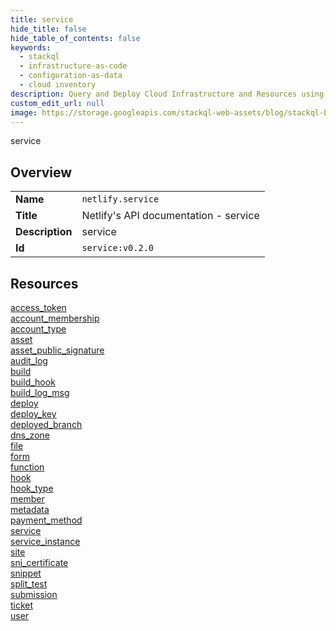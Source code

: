 ```yaml
---
title: service
hide_title: false
hide_table_of_contents: false
keywords:
  - stackql
  - infrastructure-as-code
  - configuration-as-data
  - cloud inventory
description: Query and Deploy Cloud Infrastructure and Resources using SQL
custom_edit_url: null
image: https://storage.googleapis.com/stackql-web-assets/blog/stackql-blog-post-featured-image.png
---
```

service  
    

## Overview
<table><tbody>
<tr><td><b>Name</b></td><td><code>netlify.service</code></td></tr>
<tr><td><b>Title</b></td><td>Netlify's API documentation - service</td></tr>
<tr><td><b>Description</b></td><td>service</td></tr>
<tr><td><b>Id</b></td><td><code>service:v0.2.0</code></td></tr>
</tbody></table>

## Resources
<div class="row">
<div class="providerDocColumn">
<a href="/providers/netlify/service/access_token/index.md">access_token</a><br />
<a href="/providers/netlify/service/account_membership/index.md">account_membership</a><br />
<a href="/providers/netlify/service/account_type/index.md">account_type</a><br />
<a href="/providers/netlify/service/asset/index.md">asset</a><br />
<a href="/providers/netlify/service/asset_public_signature/index.md">asset_public_signature</a><br />
<a href="/providers/netlify/service/audit_log/index.md">audit_log</a><br />
<a href="/providers/netlify/service/build/index.md">build</a><br />
<a href="/providers/netlify/service/build_hook/index.md">build_hook</a><br />
<a href="/providers/netlify/service/build_log_msg/index.md">build_log_msg</a><br />
<a href="/providers/netlify/service/deploy/index.md">deploy</a><br />
<a href="/providers/netlify/service/deploy_key/index.md">deploy_key</a><br />
<a href="/providers/netlify/service/deployed_branch/index.md">deployed_branch</a><br />
<a href="/providers/netlify/service/dns_zone/index.md">dns_zone</a><br />
<a href="/providers/netlify/service/file/index.md">file</a><br />
<a href="/providers/netlify/service/form/index.md">form</a><br />
</div>
<div class="providerDocColumn">
<a href="/providers/netlify/service/function/index.md">function</a><br />
<a href="/providers/netlify/service/hook/index.md">hook</a><br />
<a href="/providers/netlify/service/hook_type/index.md">hook_type</a><br />
<a href="/providers/netlify/service/member/index.md">member</a><br />
<a href="/providers/netlify/service/metadata/index.md">metadata</a><br />
<a href="/providers/netlify/service/payment_method/index.md">payment_method</a><br />
<a href="/providers/netlify/service/service/index.md">service</a><br />
<a href="/providers/netlify/service/service_instance/index.md">service_instance</a><br />
<a href="/providers/netlify/service/site/index.md">site</a><br />
<a href="/providers/netlify/service/sni_certificate/index.md">sni_certificate</a><br />
<a href="/providers/netlify/service/snippet/index.md">snippet</a><br />
<a href="/providers/netlify/service/split_test/index.md">split_test</a><br />
<a href="/providers/netlify/service/submission/index.md">submission</a><br />
<a href="/providers/netlify/service/ticket/index.md">ticket</a><br />
<a href="/providers/netlify/service/user/index.md">user</a><br />
</div>
</div>
